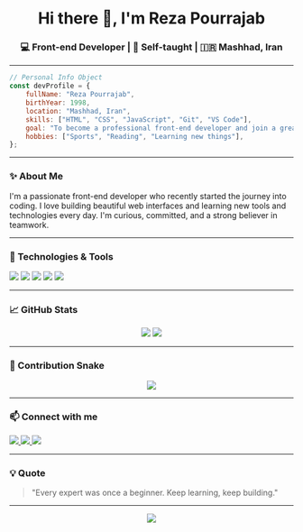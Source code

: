 <h1 align="center">Hi there 👋, I'm Reza Pourrajab</h1>
<h3 align="center">💻 Front-end Developer | 🚀 Self-taught | 🇮🇷 Mashhad, Iran</h3>

---

```js
// Personal Info Object
const devProfile = {
	fullName: "Reza Pourrajab",
	birthYear: 1998,
	location: "Mashhad, Iran",
	skills: ["HTML", "CSS", "JavaScript", "Git", "VS Code"],
	goal: "To become a professional front-end developer and join a great team.",
	hobbies: ["Sports", "Reading", "Learning new things"],
};
```

---

### ✨ About Me

I'm a passionate front-end developer who recently started the journey into coding. I love building beautiful web interfaces and learning new tools and technologies every day. I'm curious, committed, and a strong believer in teamwork.

---

### 🚀 Technologies & Tools

<p align="left">
  <img src="https://img.shields.io/badge/HTML5-E34F26?style=for-the-badge&logo=html5&logoColor=white" />
  <img src="https://img.shields.io/badge/CSS3-1572B6?style=for-the-badge&logo=css3&logoColor=white" />
  <img src="https://img.shields.io/badge/JavaScript-F7DF1E?style=for-the-badge&logo=javascript&logoColor=black" />
  <img src="https://img.shields.io/badge/Git-F05032?style=for-the-badge&logo=git&logoColor=white" />
  <img src="https://img.shields.io/badge/VS_Code-007ACC?style=for-the-badge&logo=visual-studio-code&logoColor=white" />
</p>

---

### 📈 GitHub Stats

<p align="center">
  <img src="https://github-readme-stats.vercel.app/api?username=reza-pourrajab&show_icons=true&theme=tokyonight" />
  <img src="https://github-readme-streak-stats.herokuapp.com/?user=reza-pourrajab&theme=tokyonight" />
</p>

---

### 🐍 Contribution Snake

<p align="center">
  <img src="https://github.com/reza-pourrajab/reza-pourrajab/blob/output/github-contribution-grid-snake.svg" />
</p>

---

### 📫 Connect with me

<p align="left">
  <a href="https://instagram.com/reza_pourrajab" target="_blank">
    <img src="https://img.shields.io/badge/Instagram-%23E4405F.svg?&style=for-the-badge&logo=instagram&logoColor=white" />
  </a>
  <a href="https://t.me/reza_pourrajab" target="_blank">
    <img src="https://img.shields.io/badge/Telegram-2CA5E0?style=for-the-badge&logo=telegram&logoColor=white" />
  </a>
  <a href="https://twitter.com/RezaPourrajab" target="_blank">
    <img src="https://img.shields.io/badge/Twitter-%231DA1F2.svg?&style=for-the-badge&logo=twitter&logoColor=white" />
  </a>
</p>

---

### 💡 Quote

> "Every expert was once a beginner. Keep learning, keep building."

---

<p align="center">
  <img src="https://readme-typing-svg.herokuapp.com?font=Fira+Code&weight=500&size=22&duration=3000&pause=1000&color=3DDC84&center=true&vCenter=true&width=440&lines=Welcome+to+my+GitHub!;Front-end+Developer+in+Progress;Always+Learning+%F0%9F%93%9A;Passionate+About+Web+UI+%F0%9F%8C%90"/>
</p>

```

```
